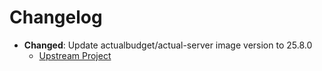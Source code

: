 # Changelog

- **Changed**: Update actualbudget/actual-server image version to 25.8.0
    - [Upstream Project](https://hub.docker.com/r/actualbudget/actual-server)
